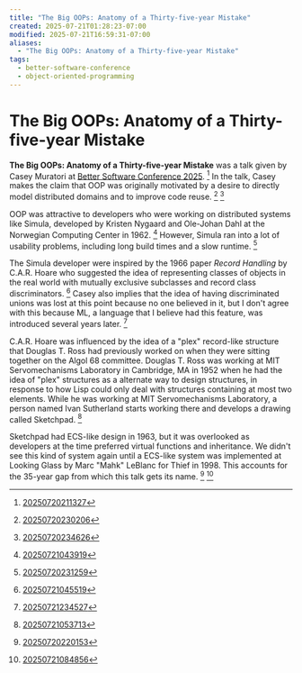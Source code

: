 ```yaml
---
title: "The Big OOPs: Anatomy of a Thirty-five-year Mistake"
created: 2025-07-21T01:28:23-07:00
modified: 2025-07-21T16:59:31-07:00
aliases:
  - "The Big OOPs: Anatomy of a Thirty-five-year Mistake"
tags:
  - better-software-conference
  - object-oriented-programming
---
```


# The Big OOPs: Anatomy of a Thirty-five-year Mistake

**The Big OOPs: Anatomy of a Thirty-five-year Mistake** was a talk given by Casey Muratori at [Better Software Conference 2025](../notes/better-software-conference-2025.md). [^1] In the talk, Casey makes the claim that OOP was originally motivated by a desire to directly model distributed domains and to improve code reuse. [^2] [^4]

OOP was attractive to developers who were working on distributed systems like Simula, developed by Kristen Nygaard and Ole-Johan Dahl at the Norwegian Computing Center in 1962. [^5] However, Simula ran into a lot of usability problems, including long build times and a slow runtime. [^3]

The Simula developer were inspired by the 1966 paper *Record Handling* by C.A.R. Hoare who suggested the idea of representing classes of objects in the real world with mutually exclusive subclasses and record class discriminators. [^6] Casey also implies that the idea of having discriminated unions was lost at this point because no one believed in it, but I don't agree with this because ML, a language that I believe had this feature, was introduced several years later. [^10]

C.A.R. Hoare was influenced by the idea of a "plex" record-like structure that Douglas T. Ross had previously worked on when they were sitting together on the Algol 68 committee. Douglas T. Ross was working at MIT Servomechanisms Laboratory in Cambridge, MA in 1952 when he had the idea of "plex" structures as a alternate way to design structures, in response to how Lisp could only deal with structures containing at most two elements. While he was working at MIT Servomechanisms Laboratory, a person named Ivan Sutherland starts working there and develops a drawing called Sketchpad. [^7]

Sketchpad had ECS-like design in 1963, but it was overlooked as developers at the time preferred virtual functions and inheritance. We didn't see this kind of system again until a ECS-like system was implemented at Looking Glass by Marc "Mahk" LeBlanc for Thief in 1998. This accounts for the 35-year gap from which this talk gets its name. [^8] [^9]

[^1]: [20250720211327](../entries/20250720211327.md)
[^2]: [20250720230206](../entries/20250720230206.md)
[^3]: [20250720231259](../entries/20250720231259.md)
[^4]: [20250720234626](../entries/20250720234626.md)
[^5]: [20250721043919](../entries/20250721043919.md)
[^6]: [20250721045519](../entries/20250721045519.md)
[^7]: [20250721053713](../entries/20250721053713.md)
[^8]: [20250720220153](../entries/20250720220153.md)
[^9]: [20250721084856](../entries/20250721084856.md)
[^10]: [20250721234527](../entries/20250721234527.md)